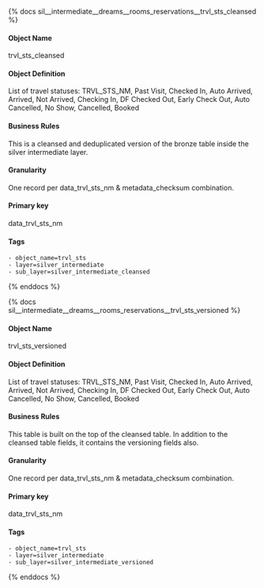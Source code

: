 {% docs sil__intermediate__dreams__rooms_reservations__trvl_sts_cleansed %}

#### Object Name
trvl_sts_cleansed

#### Object Definition
List of travel statuses: TRVL_STS_NM, Past Visit, Checked In, Auto Arrived, Arrived, Not Arrived, Checking In, DF Checked Out, Early Check Out, Auto Cancelled, No Show, Cancelled, Booked

#### Business Rules
This is a cleansed and deduplicated version of the bronze table inside the silver intermediate layer.

#### Granularity
One record per data_trvl_sts_nm & metadata_checksum combination.

#### Primary key
data_trvl_sts_nm

#### Tags
    - object_name=trvl_sts
    - layer=silver_intermediate
    - sub_layer=silver_intermediate_cleansed

{% enddocs %}

{% docs sil__intermediate__dreams__rooms_reservations__trvl_sts_versioned %}

#### Object Name
trvl_sts_versioned

#### Object Definition
List of travel statuses: TRVL_STS_NM, Past Visit, Checked In, Auto Arrived, Arrived, Not Arrived, Checking In, DF Checked Out, Early Check Out, Auto Cancelled, No Show, Cancelled, Booked

#### Business Rules
This table is built on the top of the cleansed table. In addition to the cleansed table fields, it contains the versioning fields also.

#### Granularity
One record per data_trvl_sts_nm & metadata_checksum combination.

#### Primary key
data_trvl_sts_nm

#### Tags
    - object_name=trvl_sts
    - layer=silver_intermediate
    - sub_layer=silver_intermediate_versioned

{% enddocs %}